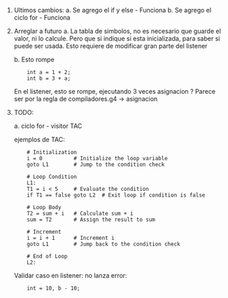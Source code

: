 1. Ultimos cambios:
    a. Se agrego el if y else - Funciona
    b. Se agrego el ciclo for - Funciona

2. Arreglar a futuro
    a. La tabla de simbolos, no es necesario que guarde el valor, ni lo calcule.
        Pero que si indique si esta inicializada, para saber si puede ser usada.
        Esto requiere de modificar gran parte del listener

    b. Esto rompe
    ```
        int a = 1 + 2;
        int b = 3 + a;
    ```

    En el listener, esto se rompe, ejecutando 3 veces asignacion ?
    Parece ser por la regla de compiladores.g4 -> asignacion

2. TODO:
    
    a. ciclo for - visitor TAC

    ejemplos de TAC:

    ```
        # Initialization
        i = 0          # Initialize the loop variable
        goto L1        # Jump to the condition check

        # Loop Condition
        L1: 
        T1 = i < 5     # Evaluate the condition
        if T1 == false goto L2  # Exit loop if condition is false

        # Loop Body
        T2 = sum + i   # Calculate sum + i
        sum = T2       # Assign the result to sum

        # Increment
        i = i + 1      # Increment i
        goto L1        # Jump back to the condition check

        # End of Loop
        L2:
    ```
    Validar caso en listener: no lanza error:
    ```
        int = 10, b - 10;
    ``` 